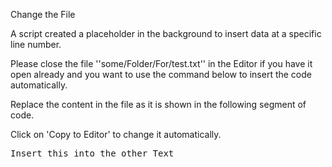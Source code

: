 Change the File

 
A script created a placeholder in the background to insert data at a specific line number.

Please close the file ''some/Folder/For/test.txt'' in the Editor if you have it open already 
and you want to use the command below to insert the code automatically.



Replace the content in the file as it is shown in the following segment of code.


Click on 'Copy to Editor' to change it automatically.

<pre class="file" data-filename="some/Folder/For/test.txt" data-target="insert" data-marker="##PLACEHOLDER##">
Insert this into the other Text</pre>

